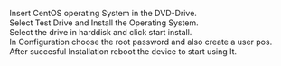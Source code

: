 Insert CentOS operating System in the DVD-Drive.<br />
Select Test Drive and Install the Operating System.<br />
Select the drive in harddisk and click start install.<br />
In Configuration choose the root password and also create a user pos.<br />
After succesful Installation reboot the device to start using It.<br />
